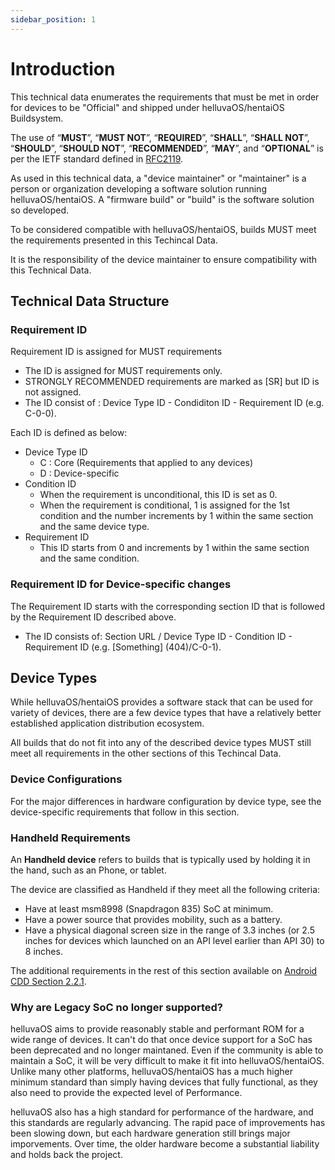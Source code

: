```yaml
---
sidebar_position: 1
---
```


# Introduction

This technical data enumerates the requirements that must be met in order for devices to be "Official" and shipped under helluvaOS/hentaiOS Buildsystem.

The use of “**MUST**”, “**MUST NOT**”, “**REQUIRED**”, “**SHALL**”, “**SHALL NOT**”, “**SHOULD**”, “**SHOULD NOT**”, “**RECOMMENDED**”, “**MAY**”, and “**OPTIONAL**” is per the IETF standard defined in [RFC2119](http://www.ietf.org/rfc/rfc2119.txt).

As used in this technical data, a "device maintainer" or "maintainer" is a person or organization developing a software solution running helluvaOS/hentaiOS. A "firmware build" or "build" is the software solution so developed.

To be considered compatible with helluvaOS/hentaiOS, builds MUST meet the requirements presented in this Techincal Data.

It is the responsibility of the device maintainer to ensure compatibility with this Technical Data.

## Technical Data Structure

### Requirement ID

Requirement ID is assigned for MUST requirements

- The ID is assigned for MUST requirements only.
- STRONGLY RECOMMENDED requirements are marked as [SR] but ID is not assigned.
- The ID consist of : Device Type ID - Condiditon ID - Requirement ID (e.g. C-0-0).

Each ID is defined as below:

- Device Type ID
  - C : Core (Requirements that applied to any devices)
  - D : Device-specific
- Condition ID
  - When the requirement is unconditional, this ID is set as 0.
  - When the requirement is conditional, 1 is assigned for the 1st condition and the number increments by 1 within the same section and the same device type.
- Requirement ID
  - This ID starts from 0 and increments by 1 within the same section and the same condition.

### Requirement ID for Device-specific changes

The Requirement ID starts with the corresponding section ID that is followed by the Requirement ID described above.

- The ID consists of: Section URL / Device Type ID - Condition ID - Requirement ID (e.g. [Something] (404)/C-0-1).

## Device Types

While helluvaOS/hentaiOS provides a software stack that can be used for variety of devices, there are a few device types that have a relatively better established application distribution ecosystem.

All builds that do not fit into any of the described device types MUST still meet all requirements in the other sections of this Techincal Data.

### Device Configurations

For the major differences in hardware configuration by device type, see the device-specific requirements that follow in this section.

### Handheld Requirements

An **Handheld device** refers to builds that is typically used by holding it in the hand, such as an Phone, or tablet.

The device are classified as Handheld if they meet all the following criteria:

- Have at least msm8998 (Snapdragon 835) SoC at minimum.
- Have a power source that provides mobility, such as a battery.
- Have a physical diagonal screen size in the range of 3.3 inches (or 2.5 inches for devices which launched on an API level earlier than API 30) to 8 inches.

The additional requirements in the rest of this section available on [Android CDD Section 2.2.1](https://source.android.com/compatibility/android-cdd#2_2_1_hardware).

### Why are Legacy SoC no longer supported?

helluvaOS aims to provide reasonably stable and performant ROM for a wide range of devices. It can't do that once device support for a SoC has been deprecated and no
longer maintaned. Even if the community is able to maintain a SoC, it will be very difficult to make it fit into helluvaOS/hentaiOS. Unlike many other platforms, helluvaOS/hentaiOS has a much higher minimum standard than simply having devices that fully functional, as they also need to provide the expected level of Performance.

helluvaOS also has a high standard for performance of the hardware, and this standards are regularly advancing. The rapid pace of improvements has been slowing down, but each hardware generation still brings major imporvements. Over time, the older hardware become a substantial liability and holds back the project.
